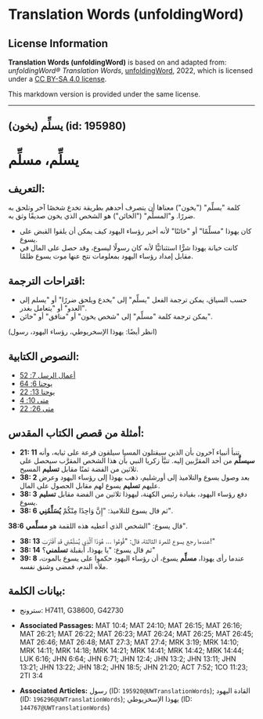 # Translation Words (unfoldingWord)

## License Information

**Translation Words (unfoldingWord)** is based on and adapted from: _unfoldingWord® Translation Words_, [unfoldingWord](https://unfoldingword.org/utw), 2022, which is licensed under a [CC BY-SA 4.0 license](https://creativecommons.org/licenses/by-sa/4.0/legalcode.en).

This markdown version is provided under the same license.



--------------------------------

## يسلِّم (يخون) (id: 195980)

يسلِّم، مسلِّم
==============

التعريف:
--------

كلمة "يسلِّم" ("يخون") معناها أن يتصرف أحدهم بطريقة تخدع شخصًا آخر وتلحق به ضررًا. و"المسلِّم" ("الخائن") هو الشخص الذي يخون صديقًا وثق به.

* كان يهوذا "مسلِّمًا" أو "خائنًا" لأنه أخبر رؤساء اليهود كيف يمكن أن يلقوا القبض على يسوع.
* كانت خيانة يهوذا شرًّا استثنائيًّا لأنه كان رسولًا ليسوع، وقد حصل على المال في مقابل إمداد رؤساء اليهود بمعلومات نتج عنها موت يسوع ظلمًا.

اقتراحات الترجمة:
-----------------

* حسب السياق، يمكن ترجمة الفعل "يسلِّم" إلى "يخدع ويلحق ضررًا" أو "يسلم إلى العدو" أو "يتعامل بغدر".
* يمكن ترجمة كلمة "مسلِّم" إلى "شخص يخون" أو "منافق" أو "خائن".

(انظر أيضًا: يهوذا الإسخريوطي، رؤساء اليهود، رسول)

النصوص الكتابية:
----------------

* [أعمال الرسل 7: 52](https://ref.ly/Acts7:52)
* [يوحنا 6: 64](https://ref.ly/John6:64)
* [يوحنا 13: 22](https://ref.ly/John13:22)
* [متى 10: 4](https://ref.ly/Matt10:4)
* [متى 26: 22](https://ref.ly/Matt26:22)

أمثلة من قصص الكتاب المقدس:
---------------------------

* **21: 11** تنبأ أنبياء آخرون بأن الذين سيقتلون المسيا سيلقون قرعة على ثيابه، وأنه **سيسلَّم** من أحد المقرَّبين إليه. تنبَّأ زكريا النبي بأن هذا الشخص المقرَّب سيحصل على ثلاثين من الفضة ثمنًا مقابل **تسليم** المسيح.
* **38: 2** بعد وصول يسوع والتلاميذ إلى أورشليم، ذهب يهوذا إلى رؤساء اليهود وعرض عليهم **تسليم** يسوع لهم مقابل الحصول على المال.
* **38: 3** دفع رؤساء اليهود، بقيادة رئيس الكهنة، ليهوذا ثلاثين من الفضة مقابل **تسليم** يسوع.
* **38: 6** ثم قال يسوع للتلاميذ: "إِنَّ وَاحِدًا مِنْكُمْ **يُسَلِّمُنِي**".

 **38:6** قال يسوع: "الشخص الذي أعطيه هذه اللقمة هو **مسلِّمي**".

* **38: 13** عندما رجع يسوع للمرة الثالثة، قال: "قُومُوا ... هُوَذَا ٱلَّذِي يُسَلِّمُنِي قَدِ ٱقْتَرَبَ!"
* **38: 14** ثم قال يسوع: "يا يهوذا، أبقبلة **تسلمني**؟"
* **39: 8** عندما رأى يهوذا، **مسلِّم** يسوع، أن رؤساء اليهود حكموا على يسوع بالموت، ملأه الندم، فمضى وشنق نفسه.

بيانات الكلمة:
--------------

* سترونج: H7411, G38600, G42730

* **Associated Passages:** MAT 10:4; MAT 24:10; MAT 26:15; MAT 26:16; MAT 26:21; MAT 26:22; MAT 26:23; MAT 26:24; MAT 26:25; MAT 26:45; MAT 26:46; MAT 26:48; MAT 27:3; MAT 27:4; MRK 3:19; MRK 14:10; MRK 14:11; MRK 14:18; MRK 14:21; MRK 14:41; MRK 14:42; MRK 14:44; LUK 6:16; JHN 6:64; JHN 6:71; JHN 12:4; JHN 13:2; JHN 13:11; JHN 13:21; JHN 13:22; JHN 18:2; JHN 18:5; JHN 21:20; ACT 7:52; 1CO 11:23; 2TI 3:4
* **Associated Articles:** رسول (ID: `195920@UWTranslationWords`); القادة اليهود (ID: `196296@UWTranslationWords`); يهوذا الإسخريوطي (ID: `144767@UWTranslationWords`)

